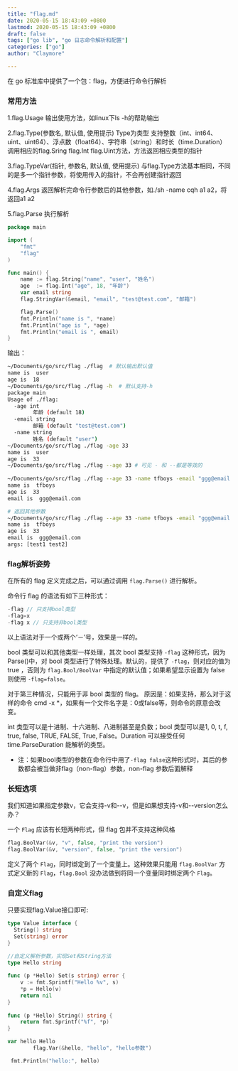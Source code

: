 ```yaml
---
title: "flag.md"
date: 2020-05-15 18:43:09 +0800
lastmod: 2020-05-15 18:43:09 +0800
draft: false
tags: ["go lib", "go 日志命令解析和配置"]
categories: ["go"]
author: "Claymore"

---
```

在 go 标准库中提供了一个包：flag，方便进行命令行解析



### 常用方法


1.flag.Usage
输出使用方法，如linux下ls -h的帮助输出

2.flag.Type(参数名, 默认值, 使用提示)
Type为类型 支持整数（int、int64、uint、uint64）、浮点数（float64）、字符串（string）和时长（time.Duration）
调用相应的flag.Sring flag.Int flag.Uint方法，方法返回相应类型的指针

3.flag.TypeVar(指针, 参数名, 默认值, 使用提示)
与flag.Type方法基本相同，不同的是多一个指针参数，将使用传入的指针，不会再创建指针返回

4.flag.Args
返回解析完命令行参数后的其他参数，如./sh -name cqh  a1 a2，将返回a1 a2

5.flag.Parse
执行解析




```go
package main

import (
    "fmt"
    "flag"
)

func main() {
    name := flag.String("name", "user", "姓名")
    age  := flag.Int("age", 18, "年龄")
    var email string
    flag.StringVar(&email, "email", "test@test.com", "邮箱")

    flag.Parse()
    fmt.Println("name is ", *name)
    fmt.Println("age is ", *age)
    fmt.Println("email is ", email)
}
```

输出：

```sh
~/Documents/go/src/flag ./flag  # 默认输出默认值
name is  user
age is  18
~/Documents/go/src/flag ./flag -h  # 默认支持-h
package main
Usage of ./flag:
  -age int
    	年龄 (default 18)
  -email string
    	邮箱 (default "test@test.com")
  -name string
    	姓名 (default "user")
~/Documents/go/src/flag ./flag -age 33
name is  user
age is  33
~/Documents/go/src/flag ./flag --age 33 # 可见 - 和 --都是等效的
          
~/Documents/go/src/flag ./flag --age 33 -name tfboys -email "ggg@email.com"
name is  tfboys
age is  33
email is  ggg@email.com

# 返回其他参数
~/Documents/go/src/flag ./flag --age 33 -name tfboys -email "ggg@email.com" test1 test2 
name is  tfboys
age is  33
email is  ggg@email.com
args: [test1 test2]
```





### flag解析姿势

在所有的 flag 定义完成之后，可以通过调用 `flag.Parse()` 进行解析。

命令行 flag 的语法有如下三种形式：

```cpp
-flag // 只支持bool类型
-flag=x
-flag x // 只支持非bool类型
```

以上语法对于一个或两个‘－’号，效果是一样的。

bool 类型可以和其他类型一样处理，其次 bool 类型支持 `-flag` 这种形式，因为Parse()中，对 bool 类型进行了特殊处理。默认的，提供了 `-flag`，则对应的值为 true ，否则为 `flag.Bool/BoolVar` 中指定的默认值；如果希望显示设置为 false 则使用 `-flag=false`。

对于第三种情况，只能用于非 bool 类型的 flag。 原因是：如果支持，那么对于这样的命令 cmd -x *，如果有一个文件名字是：0或false等，则命令的原意会改变。

int 类型可以是十进制、十六进制、八进制甚至是负数；bool 类型可以是1, 0, t, f, true, false, TRUE, FALSE, True, False。Duration 可以接受任何 time.ParseDuration 能解析的类型。

- 注：如果bool类型的参数在命令行中用了`-flag false`这种形式时，其后的参数都会被当做非flag（non-flag）参数，non-flag 参数后面解释



### 长短选项

我们知道如果指定参数v，它会支持-v和--v，但是如果想支持-v和--version怎么办？

一个 `Flag` 应该有长短两种形式，但 flag 包并不支持这种风格

```go
flag.BoolVar(&v, "v", false, "print the version")
flag.BoolVar(&v, "version", false, "print the version")
```

定义了两个 `Flag`，同时绑定到了一个变量上。这种效果只能用 `flag.BoolVar` 方式定义新的 `Flag`，`flag.Bool` 没办法做到将同一个变量同时绑定两个 `Flag`。





### 自定义flag

只要实现flag.Value接口即可:

```go
type Value interface {
  String() string
  Set(string) error
}

//自定义解析参数，实现Set和String方法
type Hello string
 
func (p *Hello) Set(s string) error {
    v := fmt.Sprintf("Hello %v", s)
    *p = Hello(v)
    return nil
}
 
func (p *Hello) String() string {
    return fmt.Sprintf("%f", *p)
}

var hello Hello
		flag.Var(&hello, "hello", "hello参数")

 fmt.Println("hello:", hello)
```

